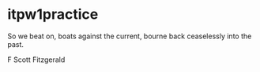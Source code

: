 # itpw1practice
So we beat on, boats against the current, bourne back ceaselessly into the past.

F Scott Fitzgerald
